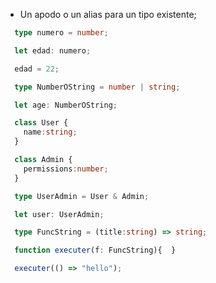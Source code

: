 - Un apodo o un alias para un tipo existente;

``` typescript
  type numero = number;

  let edad: numero;

  edad = 22;
```  

``` typescript
  type NumberOString = number | string;

  let age: NumberOString;

  class User {
    name:string;
  }

  class Admin {
    permissions:number;
  }

  type UserAdmin = User & Admin;

  let user: UserAdmin;
```  

``` typescript
  type FuncString = (title:string) => string;

  function executer(f: FuncString){  }

  executer(() => "hello");
```


